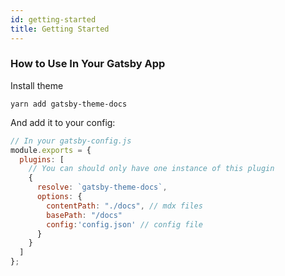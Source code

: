 ```yaml
---
id: getting-started
title: Getting Started
---
```


### How to Use In Your Gatsby App

Install theme

```
yarn add gatsby-theme-docs

```

And add it to your config:

```js
// In your gatsby-config.js
module.exports = {
  plugins: [
    // You can should only have one instance of this plugin
    {
      resolve: `gatsby-theme-docs`,
      options: {
        contentPath: "./docs", // mdx files
        basePath: "/docs"
        config:'config.json' // config file
      }
    }
  ]
};
```
